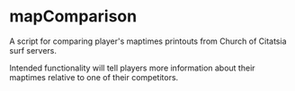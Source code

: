 # mapComparison
A script for comparing player's maptimes printouts from Church of Citatsia surf servers.

Intended functionality will tell players more information about their maptimes relative to one of their competitors.
